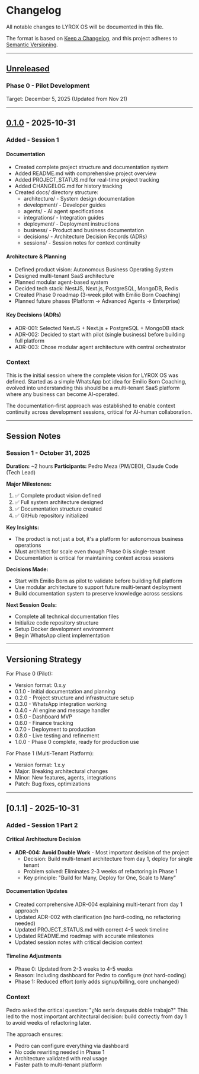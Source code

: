# Changelog

All notable changes to LYROX OS will be documented in this file.

The format is based on [Keep a Changelog](https://keepachangelog.com/en/1.0.0/),
and this project adheres to [Semantic Versioning](https://semver.org/spec/v2.0.0.html).

---

## [Unreleased]

### Phase 0 - Pilot Development
Target: December 5, 2025 (Updated from Nov 21)

---

## [0.1.0] - 2025-10-31

### Added - Session 1

#### Documentation
- Created complete project structure and documentation system
- Added README.md with comprehensive project overview
- Added PROJECT_STATUS.md for real-time project tracking
- Added CHANGELOG.md for history tracking
- Created docs/ directory structure:
  - architecture/ - System design documentation
  - development/ - Developer guides
  - agents/ - AI agent specifications
  - integrations/ - Integration guides
  - deployment/ - Deployment instructions
  - business/ - Product and business documentation
  - decisions/ - Architecture Decision Records (ADRs)
  - sessions/ - Session notes for context continuity

#### Architecture & Planning
- Defined product vision: Autonomous Business Operating System
- Designed multi-tenant SaaS architecture
- Planned modular agent-based system
- Decided tech stack: NestJS, Next.js, PostgreSQL, MongoDB, Redis
- Created Phase 0 roadmap (3-week pilot with Emilio Born Coaching)
- Planned future phases (Platform → Advanced Agents → Enterprise)

#### Key Decisions (ADRs)
- ADR-001: Selected NestJS + Next.js + PostgreSQL + MongoDB stack
- ADR-002: Decided to start with pilot (single business) before building full platform
- ADR-003: Chose modular agent architecture with central orchestrator

### Context
This is the initial session where the complete vision for LYROX OS was defined. Started as a simple WhatsApp bot idea for Emilio Born Coaching, evolved into understanding this should be a multi-tenant SaaS platform where any business can become AI-operated.

The documentation-first approach was established to enable context continuity across development sessions, critical for AI-human collaboration.

---

## Session Notes

### Session 1 - October 31, 2025
**Duration:** ~2 hours
**Participants:** Pedro Meza (PM/CEO), Claude Code (Tech Lead)

**Major Milestones:**
1. ✅ Complete product vision defined
2. ✅ Full system architecture designed
3. ✅ Documentation structure created
4. ✅ GitHub repository initialized

**Key Insights:**
- The product is not just a bot, it's a platform for autonomous business operations
- Must architect for scale even though Phase 0 is single-tenant
- Documentation is critical for maintaining context across sessions

**Decisions Made:**
- Start with Emilio Born as pilot to validate before building full platform
- Use modular architecture to support future multi-tenant deployment
- Build documentation system to preserve knowledge across sessions

**Next Session Goals:**
- Complete all technical documentation files
- Initialize code repository structure
- Setup Docker development environment
- Begin WhatsApp client implementation

---

## Versioning Strategy

For Phase 0 (Pilot):
- Version format: 0.x.y
- 0.1.0 - Initial documentation and planning
- 0.2.0 - Project structure and infrastructure setup
- 0.3.0 - WhatsApp integration working
- 0.4.0 - AI engine and message handler
- 0.5.0 - Dashboard MVP
- 0.6.0 - Finance tracking
- 0.7.0 - Deployment to production
- 0.8.0 - Live testing and refinement
- 1.0.0 - Phase 0 complete, ready for production use

For Phase 1 (Multi-Tenant Platform):
- Version format: 1.x.y
- Major: Breaking architectural changes
- Minor: New features, agents, integrations
- Patch: Bug fixes, optimizations

---

[Unreleased]: https://github.com/gymtopz/lyrox-os/compare/v0.1.0...HEAD
[0.1.0]: https://github.com/gymtopz/lyrox-os/releases/tag/v0.1.0

## [0.1.1] - 2025-10-31

### Added - Session 1 Part 2

#### Critical Architecture Decision
- **ADR-004: Avoid Double Work** - Most important decision of the project
  - Decision: Build multi-tenant architecture from day 1, deploy for single tenant
  - Problem solved: Eliminates 2-3 weeks of refactoring in Phase 1
  - Key principle: "Build for Many, Deploy for One, Scale to Many"

#### Documentation Updates
- Created comprehensive ADR-004 explaining multi-tenant from day 1 approach
- Updated ADR-002 with clarification (no hard-coding, no refactoring needed)
- Updated PROJECT_STATUS.md with correct 4-5 week timeline
- Updated README.md roadmap with accurate milestones
- Updated session notes with critical decision context

#### Timeline Adjustments
- Phase 0: Updated from 2-3 weeks to 4-5 weeks
- Reason: Including dashboard for Pedro to configure (not hard-coding)
- Phase 1: Reduced effort (only adds signup/billing, core unchanged)

### Context
Pedro asked the critical question: "¿No sería después doble trabajo?" This led to
the most important architectural decision: build correctly from day 1 to avoid
weeks of refactoring later.

The approach ensures:
- Pedro can configure everything via dashboard
- No code rewriting needed in Phase 1
- Architecture validated with real usage
- Faster path to multi-tenant platform

